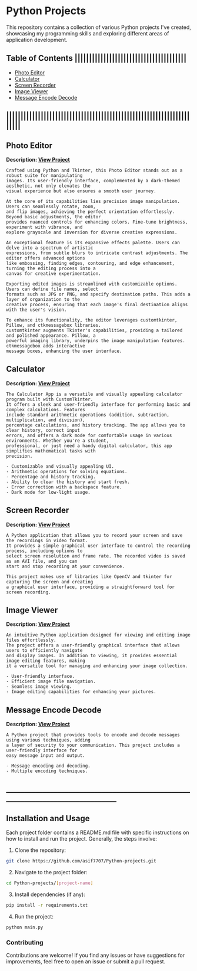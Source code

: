 # Python Projects

This repository contains a collection of various Python projects I've created, showcasing my programming skills and exploring different areas of application development.


## Table of Contents |||||||||||||||||||||||||||||||||||||||

- [Photo Editor](https://github.com/asif7707/Python-projects/tree/main/Photo%20Editor#overview)
- [Calculator](https://github.com/asif7707/Python-projects/tree/main/Calculator)
- [Screen Recorder](https://github.com/asif7707/Python-projects/tree/main/Screen%20Recorder)
- [Image Viewer](https://github.com/asif7707/Python-projects/tree/main/Image%20Viewer)
- [Message Encode Decode](https://github.com/asif7707/Python-projects/tree/main/Message%20Encode%20Decode)
## |||||||||||||||||||||||||||||||||||||||||||||||||||||||||||||||||||||


## Photo Editor
**Description: [View Project](https://github.com/asif7707/Python-projects/tree/main/Photo%20Editor#overview)**
    
    Crafted using Python and Tkinter, this Photo Editor stands out as a robust suite for manipulating
    images. Its user-friendly interface, complemented by a dark-themed aesthetic, not only elevates the
    visual experience but also ensures a smooth user journey.
    
    At the core of its capabilities lies precision image manipulation. Users can seamlessly rotate, zoom,
    and flip images, achieving the perfect orientation effortlessly. Beyond basic adjustments, the editor
    provides nuanced controls for enhancing colors. Fine-tune brightness, experiment with vibrance, and
    explore grayscale and inversion for diverse creative expressions.
    
    An exceptional feature is its expansive effects palette. Users can delve into a spectrum of artistic
    expressions, from subtle blurs to intricate contrast adjustments. The editor offers advanced options
    like embossing, finding edges, contouring, and edge enhancement, turning the editing process into a 
    canvas for creative experimentation.
    
    Exporting edited images is streamlined with customizable options. Users can define file names, select
    formats such as JPG or PNG, and specify destination paths. This adds a layer of organization to the 
    creative process, ensuring that each image's final destination aligns with the user's vision.
    
    To enhance its functionality, the editor leverages customtkinter, Pillow, and ctkmessagebox libraries.
    customtkinter augments Tkinter's capabilities, providing a tailored and polished appearance. Pillow, a
    powerful imaging library, underpins the image manipulation features. ctkmessagebox adds interactive
    message boxes, enhancing the user interface.


## Calculator
**Description: [View Project](https://github.com/asif7707/Python-projects/tree/main/Calculator)**
    
    The Calculator App is a versatile and visually appealing calculator program built with CustomTkinter.
    It offers a sleek and user-friendly interface for performing basic and complex calculations. Features
    include standard arithmetic operations (addition, subtraction, multiplication, and division),
    percentage calculations, and history tracking. The app allows you to clear history, correct input 
    errors, and offers a dark mode for comfortable usage in various environments. Whether you're a student,
    professional, or just need a handy digital calculator, this app simplifies mathematical tasks with 
    precision.
    
    - Customizable and visually appealing UI.
    - Arithmetic operations for solving equations.
    - Percentage and history tracking.
    - Ability to clear the history and start fresh.
    - Error correction with a backspace feature.
    - Dark mode for low-light usage.


## Screen Recorder
**Description: [View Project](https://github.com/asif7707/Python-projects/tree/main/Screen%20Recorder)**

    A Python application that allows you to record your screen and save the recordings in video format. 
    It provides a simple graphical user interface to control the recording process, including options to 
    select screen resolution and frame rate. The recorded video is saved as an AVI file, and you can 
    start and stop recording at your convenience.

    This project makes use of libraries like OpenCV and tkinter for capturing the screen and creating 
    a graphical user interface, providing a straightforward tool for screen recording.


## Image Viewer
**Description: [View Project](https://github.com/asif7707/Python-projects/tree/main/Image%20Viewer)**

    An intuitive Python application designed for viewing and editing image files effortlessly. 
    The project offers a user-friendly graphical interface that allows users to efficiently navigate 
    and display images. In addition to viewing, it provides essential image editing features, making 
    it a versatile tool for managing and enhancing your image collection.
        
    - User-friendly interface.
    - Efficient image file navigation.
    - Seamless image viewing.
    - Image editing capabilities for enhancing your pictures.
    

## Message Encode Decode
**Description: [View Project](https://github.com/asif7707/Python-projects/tree/main/Message%20Encode%20Decode)**

    A Python project that provides tools to encode and decode messages using various techniques, adding 
    a layer of security to your communication. This project includes a user-friendly interface for 
    easy message input and output.
    
    - Message encoding and decoding.
    - Multiple encoding techniques.


## ________________________________________________________________________________
## Installation and Usage
Each project folder contains a README.md file with specific instructions on how to install and run the project. Generally, the steps involve:

1. Clone the repository:
```bash
git clone https://github.com/asif7707/Python-projects.git
```
2. Navigate to the project folder:
```bash
cd Python-projects/[project-name]
```
3. Install dependencies (if any):
```bash
pip install -r requirements.txt
```
4. Run the project:
```bash
python main.py
```

### Contributing
Contributions are welcome! If you find any issues or have suggestions for improvements, feel free to open an issue or submit a pull request.

